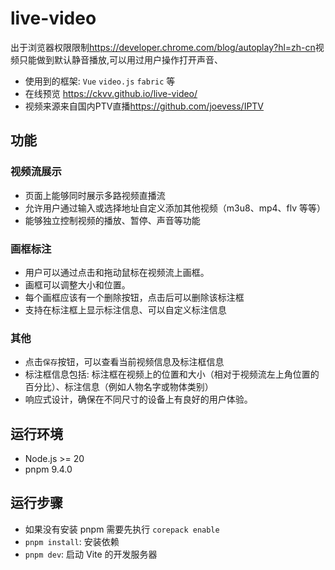 # live-video

出于浏览器权限限制<https://developer.chrome.com/blog/autoplay?hl=zh-cn>视频只能做到默认静音播放,可以用过用户操作打开声音、

+ 使用到的框架: `Vue` `video.js` `fabric` 等
+ 在线预览 <https://ckvv.github.io/live-video/>
+ 视频来源来自国内PTV直播<https://github.com/joevess/IPTV>

## 功能

### 视频流展示

+ 页面上能够同时展示多路视频直播流
+ 允许用户通过输入或选择地址自定义添加其他视频（m3u8、mp4、flv 等等）
+ 能够独立控制视频的播放、暂停、声音等功能

### 画框标注

+ 用户可以通过点击和拖动鼠标在视频流上画框。
+ 画框可以调整大小和位置。
+ 每个画框应该有一个删除按钮，点击后可以删除该标注框
+ 支持在标注框上显示标注信息、可以自定义标注信息

### 其他

+ 点击`保存`按钮，可以查看当前视频信息及标注框信息
+ 标注框信息包括: 标注框在视频上的位置和大小（相对于视频流左上角位置的百分比）、标注信息（例如人物名字或物体类别）
+ 响应式设计，确保在不同尺寸的设备上有良好的用户体验。

## 运行环境

+ Node.js >= 20
+ pnpm 9.4.0

## 运行步骤

+ 如果没有安装 pnpm 需要先执行 `corepack enable`
+ `pnpm install`: 安装依赖
+ `pnpm dev`: 启动 Vite 的开发服务器
